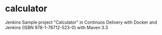 # calculator

Jenkins Sample project "Calculator" in Continuos Delivery with Docker and Jenkins
(ISBN 978-1-78712-523-0) with Maven 3.3